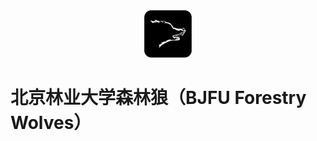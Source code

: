 <center><img src="./README/森林狼1.png" alt="森林狼1" width="15%" /></center>

# 北京林业大学森林狼（BJFU Forestry Wolves）

